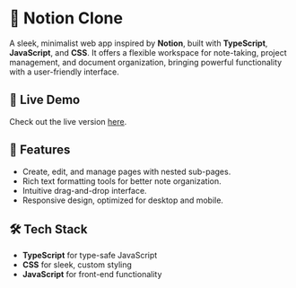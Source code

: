 # 📝 Notion Clone

A sleek, minimalist web app inspired by **Notion**, built with **TypeScript**, **JavaScript**, and **CSS**. It offers a flexible workspace for note-taking, project management, and document organization, bringing powerful functionality with a user-friendly interface.

## 🌟 Live Demo
Check out the live version [here](your-deployment-link).

## 🚀 Features
- Create, edit, and manage pages with nested sub-pages.
- Rich text formatting tools for better note organization.
- Intuitive drag-and-drop interface.
- Responsive design, optimized for desktop and mobile.

## 🛠️ Tech Stack
- **TypeScript** for type-safe JavaScript
- **CSS** for sleek, custom styling
- **JavaScript** for front-end functionality
